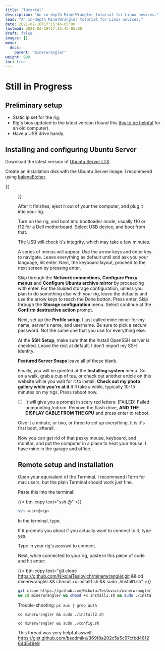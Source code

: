 ```yaml
---
title: "Tutorial"
description: "An in-depth MinerWrangler tutorial for Linux novices."
lead: "An in-depth MinerWrangler tutorial for Linux novices."
date: 2021-02-10T17:15:46-05:00
lastmod: 2021-02-10T17:15:46-05:00
draft: false
images: []
menu:
  docs:
    parent: "minerwrangler"
weight: 999
toc: true
---
```


# Still in Progress

## Preliminary setup

- Static ip set for the rig.
- Rig's bios updated to the latest version (found this [this to be helpful](https://askubuntu.com/questions/46886/how-to-create-a-bootable-usb-stick-to-flash-a-bios) for an old computer).
- Have a USB drive handy.

## Installing and configuring Ubuntu Server

Download the latest version of [Ubuntu Server LTS](https://ubuntu.com/download/server).

Create an installation disk with the Ubuntu Server image. I recommend using [balenaEtcher](https://www.balena.io/etcher/).

{{<figure src="/images/thumb1.jpeg" alt="Hello Friend" position="center" caption="" titlePosition="center" width="650">}}

After it finishes, eject it out of your the computer, and plug it into your rig.

Turn on the rig, and boot into bootloader mode, usually f10 or f12 for a Dell motherboard. Select USB device, and boot from that.

The USB will check it's integrity, which may take a few minutes.

A series of menus will appear. Use the arrow keys and enter key to navigate. Leave everything as default until   and ask you your language, hit enter. Next, the keyboard layout, proceed to the next screen by pressing enter.

Skip through the **Network connections**, **Configure Proxy menus** and **Configure Ubuntu archive mirror** by proceeding with enter. For the Guided storage configuration, unless you plan to do something else with your rig, leave the defaults and use the arrow keys to reach the Done button. Press enter. Skip through the **Storage configuration** menu. Select continue at the **Confirm destructive action** prompt.

Next, set up the **Profile setup**. I just called mine miner for my name, server's name, and username. Be sure to pick a *secure* password. Not the same one that you use for everything else.

At the **SSH Setup**, make sure that the Install OpenSSH server is checked. Leave the rest at default. I don't import my SSH identity.

**Featured Server Snaps** leave all of these blank.

Finally, you will be greeted at the **Installing system** menu. Go on a walk, grab a cup of tea, or check out another article on this website while you wait for it to install. **Check out my photo gallery while you're at it** It'll take a while, typically 10-15 minutes on my rigs. Press reboot now.

- [ ] It will give you a prompt in scary red letters: [FAILED] Failed unmounting /cdrom. Remove the flash drive, **AND THE DISPLAY CABLE FROM THE GPU** and press enter to reboot.

Give it a minute, or two, or three to set up everything. It is it's first boot, afterall.

Now you can get rid of that pesky mouse, keyboard, and monitor, and put the computer in a place to heat your house. I have mine in the garage and office.

## Remote setup and installation

Open your equivalent of the Terminal. I recommend iTerm for mac users, but the plain Terminal should work just fine.

Paste this into the terminal:

{{< btn-copy text="ssh <usr>@<ip>" >}}

```bash
ssh <usr>@<ip>
```

In the terminal, type.

If it prompts you about if you actually want to connect to it, type yes.

Type in your rig's passwd to connect.

Next, while connected to your rig, paste in this piece of code and hit enter:

{{< btn-copy text="git clone https://github.com/NikolaiTeslovich/minerwrangler.git && cd minerwrangler && chmod +x install1.sh && sudo ./install1.sh" >}}

```bash
git clone https://github.com/NikolaiTeslovich/minerwrangler.git
&& cd minerwrangler && chmod +x install1.sh && sudo ./install1.sh
```

Trouble-shooting: `ps aux | grep auth`

`cd minerwrangler && sudo ./install2.sh`

`cd minerwrangler && sudo ./config.sh`

This thread was very helpful aswell: https://gist.github.com/bsodmike/369f8a202c5a5c97cfbd481264d549e9
